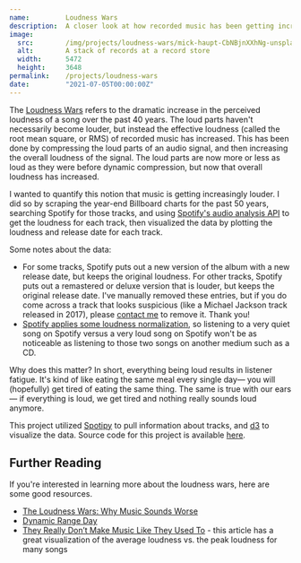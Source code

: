 ```yaml
---
name:         Loudness Wars
description:  A closer look at how recorded music has been getting increasingly louder over the past 50 years.
image:
  src:        /img/projects/loudness-wars/mick-haupt-CbNBjnXXhNg-unsplash.jpg
  alt:        A stack of records at a record store
  width:      5472
  height:     3648
permalink:    /projects/loudness-wars
date:         "2021-07-05T00:00:00Z"
---
```


The [Loudness Wars](https://en.wikipedia.org/wiki/Loudness_war) refers to the dramatic increase in the perceived loudness of a song over the past 40 years. The loud parts haven't necessarily become louder, but instead the effective loudness (called the root mean square, or RMS) of recorded music has increased. This has been done by compressing the loud parts of an audio signal, and then increasing the overall loudness of the signal. The loud parts are now more or less as loud as they were before dynamic compression, but now that overall loudness has increased.

I wanted to quantify this notion that music is getting increasingly louder. I did so by scraping the year-end Billboard charts for the past 50 years, searching Spotify for those tracks, and using [Spotify's audio analysis API](https://developer.spotify.com/console/get-audio-analysis-track/) to get the loudness for each track, then visualized the data by plotting the loudness and release date for each track.

<LoudnessWars />

Some notes about the data:
- For some tracks, Spotify puts out a new version of the album with a new release date, but keeps the original loudness. For other tracks, Spotify puts out a remastered or deluxe version that is louder, but keeps the original release date. I've manually removed these entries, but if you do come across a track that looks suspicious (like a Michael Jackson track released in 2017), please <a href="/contact">contact me</a> to remove it. Thank you!
- [Spotify applies some loudness normalization](https://artists.spotify.com/help/article/loudness-normalization), so listening to a very quiet song on Spotify versus a very loud song on Spotify won't be as noticeable as listening to those two songs on another medium such as a CD.

Why does this matter? In short, everything being loud results in listener fatigue. It's kind of like eating the same meal every single day&mdash; you will (hopefully) get tired of eating the same thing. The same is true with our ears&mdash; if everything is loud, we get tired and nothing really sounds loud anymore.

This project utilized [Spotipy](https://github.com/plamere/spotipy) to pull information about tracks, and [d3](https://github.com/d3/d3) to visualize the data. Source code for this project is available [here](https://github.com/ryanrishi/loudness-wars).

## Further Reading
If you're interested in learning more about the loudness wars, here are some good resources.
- [The Loudness Wars: Why Music Sounds Worse](https://www.npr.org/2009/12/31/122114058/the-loudness-wars-why-music-sounds-worse)
- [Dynamic Range Day](https://dynamicrangeday.co.uk/)
- [They Really Don’t Make Music Like They Used To](https://www.nytimes.com/2019/02/07/opinion/what-these-grammy-songs-tell-us-about-the-loudness-wars.html) - this article has a great visualization of the average loudness vs. the peak loudness for many songs
